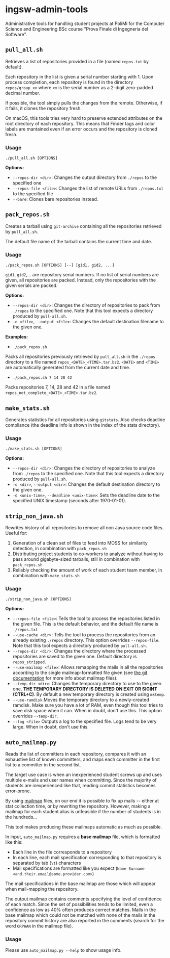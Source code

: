 # ingsw-admin-tools

Administrative tools for handling student projects at PoliMi for the Computer Science and Engineering BSc course "Prova Finale di Ingegneria del Software".

## `pull_all.sh`

Retrieves a list of repositories provided in a file (named `repos.txt` by default).

Each repository in the list is given a serial number starting with 1. Upon process completion, each repository is found in the directory `repos/group_xx` where `xx` is the serial number as a 2-digit zero-padded decimal number.

If possible, the tool simply pulls the changes from the remote. Otherwise, if it fails, it clones the repository fresh.

On macOS, this tools tries very hard to preserve extended attributes on the root directory of each repository. This means that Finder tags and color labels are mantained even if an error occurs and the repository is cloned fresh.

### Usage

`./pull_all.sh [OPTIONS]`

**Options:**

* `--repos-dir <dir>`: Changes the output directory from `./repos` to the specified one
* `--repos-file <file>`: Changes the list of remote URLs from `./repos.txt` to the specified file
* `--bare`: Clones bare repositories instead.

## `pack_repos.sh`

Creates a tarball using `git-archive` containing all the repositories retrieved by `pull_all.sh`.

The default file name of the tarball contains the current time and date.

### Usage

`./pack_repos.sh [OPTIONS] [--] [gid1, gid2, ...]`

`gid1`, `gid2`,... are repository serial numbers. If no list of serial numbers are given, all repositories are packed. Instead, only the repositories with the given serials are packed.

**Options:**

* `--repos-dir <dir>`: Changes the directory of repositories to pack from `./repos` to the specified one. Note that this tool expects a directory produced by `pull-all.sh`.
* `-o <file>`, `--output <file>`: Changes the default destination filename to the given one.

**Examples:**

* `./pack_repos.sh`

Packs all repositories previously retrieved by `pull_all.sh` in the `./repos` directory to a file named `repos_<DATE>_<TIME>.tar.bz2`. `<DATE>` and `<TIME>` are automatically generated from the current date and time.

* `./pack_repos.sh 7 14 28 42`

Packs repositories 7, 14, 28 and 42 in a file named `repos_not_complete_<DATE>_<TIME>.tar.bz2`.


## `make_stats.sh`

Generates statistics for all repositories using `gitstats`. Also checks deadline compliance (the deadline info is shown in the index of the stats directory).

### Usage

`./make_stats.sh [OPTIONS]`

**Options:**

* `--repos-dir <dir>`: Changes the directory of repositories to analyze from `./repos` to the specified one. Note that this tool expects a directory produced by `pull-all.sh`.
* `-o <dir>`, `--output <dir>`: Changes the default destination directory to the given one.
* `-d <unix-time>`, `--deadline <unix-time>`: Sets the deadline date to the specified UNIX timestamp (seconds after 1970-01-01).

## `strip_non_java.sh`

Rewrites history of all repositories to remove all non Java source code files. Useful for:

1. Generation of a clean set of files to feed into MOSS for similarity detection, in combination with `pack_repos.sh`
2. Distributing project students to co-workers to analyze without having to pass around gigabyte-sized tarballs, still in combination with `pack_repos.sh`
3. Reliably checking the amount of work of each student team member, in combination with `make_stats.sh`

### Usage

`./strip_non_java.sh [OPTIONS]`

**Options:**

* `--repos-file <file>`: Tells the tool to process the repositories listed in the given file. This is the default behavior, and the default file name is `./repos.txt`
* `--use-cache <dir>`: Tells the tool to process the repositories from an already existing `./repos` directory. This option overrides `--repos-file`. Note that this tool expects a directory produced by `pull-all.sh`.
* `--repos-dir <dir>`: Changes the directory where the processed repositories are saved to the given one. Default directory is `repos_stripped`.
* `--use-mailmap <file>`: Allows remapping the mails in all the repositories according to the single mailmap-formatted file given (see [the git documentation](https://git-scm.com/docs/git-check-mailmap) for more info about mailmap files).
* `--temp-dir <dir>`: Changes the temporary directory to use to the given one. **THE TEMPORARY DIRECTORY IS DELETED ON EXIT OR SIGINT (CTRL+C)**. By default a new temporary directory is created using `mktemp`.
* `--use-ramdisk` Moves the temporary directory to a newly-created ramdisk. Make sure you have a lot of RAM, even though this tool tries to save disk space when it can. When in doubt, don't use this. This option overrides `--temp-dir`.
* `--log <file>` Outputs a log to the specified file. Logs tend to be very large. When in doubt, don't use this.

## `auto_mailmap.py`

Reads the list of committers in each repository, compares it with an exhaustive list of known committers, and maps each committer in the first list to a committer in the second list.

The target use case is when an inexperienced student screws up and uses multiple e-mails and user names when committing. Since the majority of students are inexperienced like that, reading commit statistics becomes error-prone.

By using [mailmap](https://git-scm.com/docs/git-check-mailmap) files, on our end it is possible to fix up mails -- either at stat collection time, or by rewriting the repository.
However, making a mailmap for each student alias is unfeasible if the number of students is in the hundreds...

This tool makes producing these mailmaps automatic as much as possible.

In input, `auto_mailmap.py` requires a **base mailmap** file, which is formatted like this:

* Each line in the file corresponds to a repository
* In each line, each mail specification corresponding to that repository is separated by tab (`\t`) characters
* Mail specifications are formatted like you expect (`Name Surname <and.their.email@some.provider.com>`)

The mail specifications in the base mailmap are those which will appear when mail-mapping the repository.

The output mailmap contains comments specifying the level of confidence of each match.
Since the set of possibilities tends to be limited, even a confidence as low as 40% often produces correct matches.
Mails in the base mailmap which could not be matched with none of the mails in the repository commit history are also reported in the comments (search for the word `ORPHAN` in the mailmap file).

### Usage

Please use `auto_mailmap.py --help` to show usage info.
